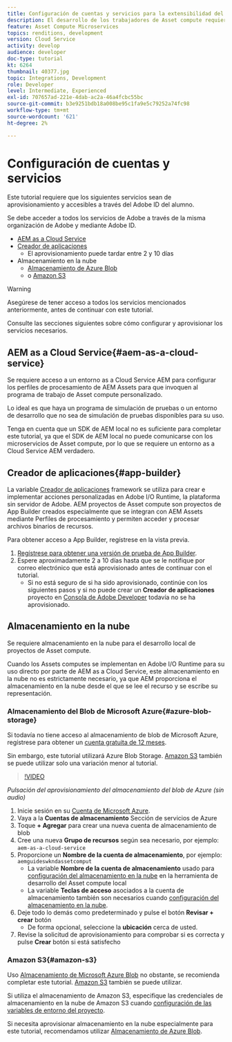 ```yaml
---
title: Configuración de cuentas y servicios para la extensibilidad del Asset compute
description: El desarrollo de los trabajadores de Asset compute requiere acceso a cuentas y servicios, incluidos AEM as a Cloud Service, App Builder y almacenamiento en la nube, que proporciona Microsoft o Amazon.
feature: Asset Compute Microservices
topics: renditions, development
version: Cloud Service
activity: develop
audience: developer
doc-type: tutorial
kt: 6264
thumbnail: 40377.jpg
topic: Integrations, Development
role: Developer
level: Intermediate, Experienced
exl-id: 707657ad-221e-4dab-ac2a-46a4fcbc55bc
source-git-commit: b3e9251bdb18a008be95c1fa9e5c79252a74fc98
workflow-type: tm+mt
source-wordcount: '621'
ht-degree: 2%

---
```


# Configuración de cuentas y servicios

Este tutorial requiere que los siguientes servicios sean de aprovisionamiento y accesibles a través del Adobe ID del alumno.

Se debe acceder a todos los servicios de Adobe a través de la misma organización de Adobe y mediante Adobe ID.

+ [AEM as a Cloud Service](#aem-as-a-cloud-service)
+ [Creador de aplicaciones](#app-builder)
   + El aprovisionamiento puede tardar entre 2 y 10 días
+ Almacenamiento en la nube
   + [Almacenamiento de Azure Blob](https://azure.microsoft.com/en-us/services/storage/blobs/)
   + o [Amazon S3](https://aws.amazon.com/s3/?did=ft_card&amp;trk=ft_card)

>[!WARNING]
>
>Asegúrese de tener acceso a todos los servicios mencionados anteriormente, antes de continuar con este tutorial.
> 
> Consulte las secciones siguientes sobre cómo configurar y aprovisionar los servicios necesarios.

## AEM as a Cloud Service{#aem-as-a-cloud-service}

Se requiere acceso a un entorno as a Cloud Service AEM para configurar los perfiles de procesamiento de AEM Assets para que invoquen al programa de trabajo de Asset compute personalizado.

Lo ideal es que haya un programa de simulación de pruebas o un entorno de desarrollo que no sea de simulación de pruebas disponibles para su uso.

Tenga en cuenta que un SDK de AEM local no es suficiente para completar este tutorial, ya que el SDK de AEM local no puede comunicarse con los microservicios de Asset compute, por lo que se requiere un entorno as a Cloud Service AEM verdadero.

## Creador de aplicaciones{#app-builder}

La variable [Creador de aplicaciones](https://developer.adobe.com/app-builder/) framework se utiliza para crear e implementar acciones personalizadas en Adobe I/O Runtime, la plataforma sin servidor de Adobe. AEM proyectos de Asset compute son proyectos de App Builder creados especialmente que se integran con AEM Assets mediante Perfiles de procesamiento y permiten acceder y procesar archivos binarios de recursos.

Para obtener acceso a App Builder, regístrese en la vista previa.

1. [Regístrese para obtener una versión de prueba de App Builder](https://developer.adobe.com/app-builder/trial/).
1. Espere aproximadamente 2 a 10 días hasta que se le notifique por correo electrónico que está aprovisionado antes de continuar con el tutorial.
   + Si no está seguro de si ha sido aprovisionado, continúe con los siguientes pasos y si no puede crear un __Creador de aplicaciones__ proyecto en [Consola de Adobe Developer](https://developer.adobe.com/console/) todavía no se ha aprovisionado.

## Almacenamiento en la nube

Se requiere almacenamiento en la nube para el desarrollo local de proyectos de Asset compute.

Cuando los Assets computes se implementan en Adobe I/O Runtime para su uso directo por parte de AEM as a Cloud Service, este almacenamiento en la nube no es estrictamente necesario, ya que AEM proporciona el almacenamiento en la nube desde el que se lee el recurso y se escribe su representación.

### Almacenamiento del Blob de Microsoft Azure{#azure-blob-storage}

Si todavía no tiene acceso al almacenamiento de blob de Microsoft Azure, regístrese para obtener un [cuenta gratuita de 12 meses](https://azure.microsoft.com/en-us/free/).

Sin embargo, este tutorial utilizará Azure Blob Storage. [Amazon S3](#amazon-s3) también se puede utilizar solo una variación menor al tutorial.

>[!VIDEO](https://video.tv.adobe.com/v/40377?quality=12&learn=on)

_Pulsación del aprovisionamiento del almacenamiento del blob de Azure (sin audio)_

1. Inicie sesión en su [Cuenta de Microsoft Azure](https://azure.microsoft.com/en-us/account/).
1. Vaya a la __Cuentas de almacenamiento__ Sección de servicios de Azure
1. Toque __+ Agregar__ para crear una nueva cuenta de almacenamiento de blob
1. Cree una nueva __Grupo de recursos__ según sea necesario, por ejemplo: `aem-as-a-cloud-service`
1. Proporcione un __Nombre de la cuenta de almacenamiento__, por ejemplo: `aemguideswkndassetcomput`
   + La variable __Nombre de la cuenta de almacenamiento__  usado para [configuración del almacenamiento en la nube](../develop/environment-variables.md) en la herramienta de desarrollo del Asset compute local
   + La variable __Teclas de acceso__ asociados a la cuenta de almacenamiento también son necesarios cuando [configuración del almacenamiento en la nube](../develop/environment-variables.md).
1. Deje todo lo demás como predeterminado y pulse el botón __Revisar + crear__ botón
   + De forma opcional, seleccione la __ubicación__ cerca de usted.
1. Revise la solicitud de aprovisionamiento para comprobar si es correcta y pulse __Crear__ botón si está satisfecho

### Amazon S3{#amazon-s3}

Uso [Almacenamiento de Microsoft Azure Blob](#azure-blob-storage) no obstante, se recomienda completar este tutorial. [Amazon S3](https://aws.amazon.com/s3/?did=ft_card&amp;trk=ft_card) también se puede utilizar.

Si utiliza el almacenamiento de Amazon S3, especifique las credenciales de almacenamiento en la nube de Amazon S3 cuando [configuración de las variables de entorno del proyecto](../develop/environment-variables.md#amazon-s3).

Si necesita aprovisionar almacenamiento en la nube especialmente para este tutorial, recomendamos utilizar [Almacenamiento de Azure Blob](#azure-blob-storage).
